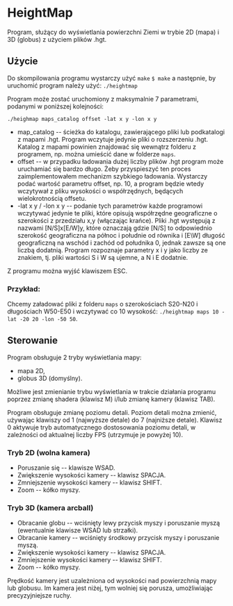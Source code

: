 # HeightMap

Program, służący do wyświetlania powierzchni Ziemi w trybie 2D (mapa) i 3D (globus) z użyciem plików .hgt.

## Użycie

Do skompilowania programu wystarczy użyć `make`
`$ make`
a następnie, by uruchomić program należy użyć:
`./heightmap`

Program może zostać uruchomiony z maksymalnie 7 parametrami, podanymi w poniższej kolejności:

`./heighmap maps_catalog offset -lat x y -lon x y`

* map_catalog -- ścieżka do katalogu, zawierającego pliki lub podkatalogi z mapami .hgt. Program wczytuje jedynie pliki o rozszerzeniu .hgt. Katalog z mapami powinien znajdować się wewnątrz folderu z programem, np. można umieścić dane w folderze `maps`.
* offset -- w przypadku ładowania dużej liczby plików .hgt program może uruchamiać się bardzo długo. Żeby przyspieszyć ten proces zaimplementowałem mechanizm szybkiego ładowania. Wystarczy podać wartość parametru offset, np. 10, a program będzie wtedy wczytywał z pliku wysokości o współrzędnych, będących wielokrotnością offsetu.
* -lat x y / -lon x y -- podanie tych parametrów każde programowi wczytywać jedynie te pliki, które opisują współrzędne geograficzne o szerokości z przedziału x,y (włączając krańce). Pliki .hgt występują z nazwami [N/S]x[E/W]y, które oznaczają gdzie [N/S] to odpowiednio szerokość geograficzna na północ i południe od równika i [E\W] długość geograficzną na wschód i zachód od południka 0, jednak zawsze są one liczbą dodatnią. Program rozpoznaje parametry x i y jako liczby ze znakiem, tj. pliki wartości S i W są ujemne, a N i E dodatnie.

Z programu można wyjść klawiszem ESC.

### Przykład:

Chcemy załadować pliki z folderu `maps` o szerokościach S20-N20 i długościach W50-E50 i wczytywać co 10 wysokość:
`./heightmap maps 10 -lat -20 20 -lon -50 50`.

## Sterowanie

Program obsługuje 2 tryby wyświetlania mapy:
* mapa 2D,
* globus 3D (domyślny).

Możliwe jest zmienianie trybu wyświetlania w trakcie działania programu poprzez zmianę shadera (klawisz M) i/lub zmianę kamery (klawisz TAB).

Program obsługuje zmianę poziomu detali. Poziom detali można zmienić, używając klawiszy od 1 (najwyższe detale) do 7 (najniższe detale). Klawisz 0 aktywuje tryb automatycznego dostosowania poziomu detali, w zależności od aktualnej liczby FPS (utrzymuje je powyżej 10).

### Tryb 2D (wolna kamera)

* Poruszanie się -- klawisze WSAD.
* Zwiększenie wysokości kamery -- klawisz SPACJA.
* Zmniejszenie wysokości kamery -- klawisz SHIFT.
* Zoom -- kółko myszy.

### Tryb 3D (kamera arcball)

* Obracanie globu -- wciśnięty lewy przycisk myszy i poruszanie myszą (ewentualnie klawisze WSAD lub strzałki).
* Obracanie kamery -- wciśnięty środkowy przycisk myszy i poruszanie myszą.
* Zwiększenie wysokości kamery -- klawisz SPACJA.
* Zmniejszenie wysokości kamery -- klawisz SHIFT.
* Zoom -- kółko myszy.

Prędkość kamery jest uzależniona od wysokości nad powierzchnią mapy lub globusu. Im kamera jest niżej, tym wolniej się porusza, umożliwiając precyzyjniejsze ruchy.
